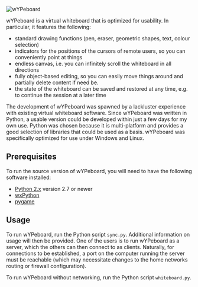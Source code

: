 ![wYPeboard](http://www.power-xs.net/opcode/nop/software/external/wypeboard.jpg)

wYPeboard is a virtual whiteboard that is optimized for usability. In particular, it features the following:
 
- standard drawing functions (pen, eraser, geometric shapes, text, colour selection)
- indicators for the positions of the cursors of remote users, so you can conveniently point at things
- endless canvas, i.e. you can infinitely scroll the whiteboard in all directions 
- fully object-based editing, so you can easily move things around and partially delete content if need be.
- the state of the whiteboard can be saved and restored at any time, e.g. to continue the session at a later time 

The development of wYPeboard was spawned by a lackluster experience with existing virtual whiteboard software. Since wYPeboard was written in Python, a usable version could be developed within just a few days for my own use. Python was chosen because it is multi-platform and provides a good selection of libraries that could be used as a basis. wYPeboard was specifically optimized for use under Windows and Linux.

## Prerequisites ##

To run the source version of wYPeboard, you will need to have the following software installed:

- [Python 2.x](https://www.python.org/downloads/ "Python 2.x") version 2.7 or newer
- [wxPython](http://www.wxpython.org/ "wxPython")
- [pygame](http://www.pygame.org/download.shtml "pygame")

## Usage ##

To run wYPeboard, run the Python script `sync.py`. Additional information on usage will then be provided. One of the users is to run wYPeboard as a server, which the others can then connect to as clients. Naturally, for connections to be established, a port on the computer running the server must be reachable (which may necessitate changes to the home networks routing or firewall configuration).

To run wYPeboard without networking, run the Python script `whiteboard.py`.